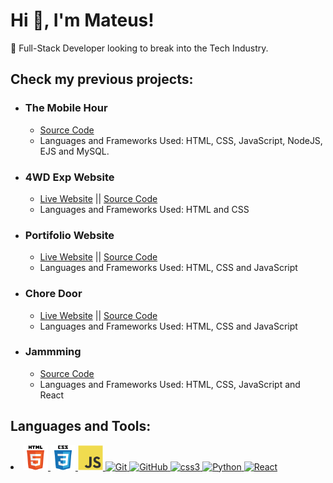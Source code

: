  # Hi 👋, I'm Mateus!

 
 🔭 Full-Stack Developer looking to break into the Tech Industry.
 
 
 ## Check my previous projects:
 
 - ### The Mobile Hour
    - <a href="https://github.com/mateusmotter/themobilehour" target="_blank">Source Code</a>
    - Languages and Frameworks Used: HTML, CSS, JavaScript, NodeJS, EJS and MySQL.
 
 - ### 4WD Exp Website 
    - <a href="https://mateusmotter.github.io" target="_blank">Live Website</a> || <a href="https://github.com/mateusmotter/mateusmotter.github.io" target="_blank">Source Code</a>
    - Languages and Frameworks Used: HTML and CSS

- ### Portifolio Website 
    - <a href="https://mateusmotter.github.io/Portifolio-Website/#" target="_blank">Live Website</a> || <a href="https://github.com/mateusmotter/Portifolio-Website" target="_blank">Source Code</a>
    - Languages and Frameworks Used: HTML, CSS and JavaScript

- ### Chore Door 
    - <a href="https://mateusmotter.github.io/Chore-Door/" target="_blank">Live Website</a> || <a href="https://github.com/mateusmotter/Chore-Door" target="_blank">Source Code</a>
    - Languages and Frameworks Used: HTML, CSS and JavaScript

- ### Jammming 
    - <a href="https://github.com/mateusmotter/Jamming-Spotify-API-" target="_blank">Source Code</a>
    - Languages and Frameworks Used: HTML, CSS, JavaScript and React
   
 
 
 ## Languages and Tools:

<list>
   <li>
      <a href="https://www.w3.org/html/" target="_blank"> <img src="https://raw.githubusercontent.com/devicons/devicon/master/icons/html5/html5-original-wordmark.svg" alt="html5" width="40" height="40"/> </a>
      <a href="https://www.w3schools.com/css/" target="_blank"> <img src="https://raw.githubusercontent.com/devicons/devicon/master/icons/css3/css3-original-wordmark.svg"              alt="css3" width="40" height="40"/> </a>
      <a href="https://developer.mozilla.org/en-US/docs/Web/JavaScript" target="_blank"> 
      <img src="https://raw.githubusercontent.com/devicons/devicon/master/icons/javascript/javascript-original.svg" alt="javascript" width="40" height="40" margin-right: "10"/> </a>
      <a href="https://git-scm.com" target="_blank"> <img src="https://upload.wikimedia.org/wikipedia/commons/thumb/3/3f/Git_icon.svg/1024px-Git_icon.svg.png"alt="Git" width="40" height="40"/> </a>
      <a href="https://github.com" target="_blank"> <img src="https://github.githubassets.com/images/modules/logos_page/GitHub-Mark.png"alt="GitHub" width="40" height="40"/> </a>
      <a href="https://nodejs.org/en/" target="_blank"> <img src="https://nodejs.org/static/images/logo.svg"alt="css3" width="40" height="40"/> </a>
      <a href="https://www.python.org" target="_blank"> <img src="https://cdn3.iconfinder.com/data/icons/logos-and-brands-adobe/512/267_Python-512.png"alt="Python" width="40" height="40"/> </a>
    <a href="https://reactjs.org" target="_blank"> <img src="https://upload.wikimedia.org/wikipedia/commons/a/a7/React-icon.svg"alt="React" width="40" height="40"/> </a>
    </li>
 </list>

 
 


